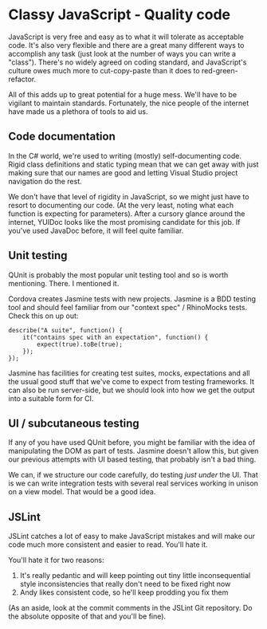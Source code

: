 # Classy JavaScript - Quality code

JavaScript is very free and easy as to what it will tolerate as acceptable code. It's also very flexible and there are a great many different ways to accomplish any task (just look at the number of ways you can write a "class"). There's no widely agreed on coding standard, and JavaScript's culture owes much more to cut-copy-paste than it does to red-green-refactor.

All of this adds up to great potential for a huge mess. We'll have to be vigilant to maintain standards. Fortunately, the nice people of the internet have made us a plethora of tools to aid us.

## Code documentation

In the C# world, we're used to writing (mostly) self-documenting code. Rigid class definitions and static typing mean that we can get away with just making sure that our names are good and letting Visual Studio project navigation do the rest.

We don't have that level of rigidity in JavaScript, so we might just have to resort to documenting our code. (At the very least, noting what each function is expecting for parameters). After a cursory glance around the internet, YUIDoc looks like the most promising candidate for this job. If you've used JavaDoc before, it will feel quite familiar.  

## Unit testing

QUnit is probably the most popular unit testing tool and so is worth mentioning. There. I mentioned it.

Cordova creates Jasmine tests with new projects. Jasmine is a BDD testing tool and should feel familiar from our "context spec" / RhinoMocks tests. Check this on up out:

    describe("A suite", function() {
        it("contains spec with an expectation", function() {
            expect(true).toBe(true);
        });
    });

Jasmine has facilities for creating test suites, mocks, expectations and all the usual good stuff that we've come to expect from testing frameworks. It can also be run server-side, but we should look into how we get the output into a suitable form for CI.

## UI / subcutaneous testing

If any of you have used QUnit before, you might be familiar with the idea of manipulating the DOM as part of tests. Jasmine doesn't allow this, but given our previous attempts with UI based testing, that probably isn't a bad thing.

We can, if we structure our code carefully, do testing *just under* the UI. That is we can write integration tests with several real services working in unison on a view model. That would be a good idea. 

## JSLint

JSLint catches a lot of easy to make JavaScript mistakes and will make our code much more consistent and easier to read. You'll hate it.

You'll hate it for two reasons:

 1. It's really pedantic and will keep pointing out tiny little inconsequential style inconsistencies that really don't need to be fixed right now
 2. Andy likes consistent code, so he'll keep prodding you fix them

(As an aside, look at the commit comments in the JSLint Git repository. Do the absolute opposite of that and you'll be fine).
 
